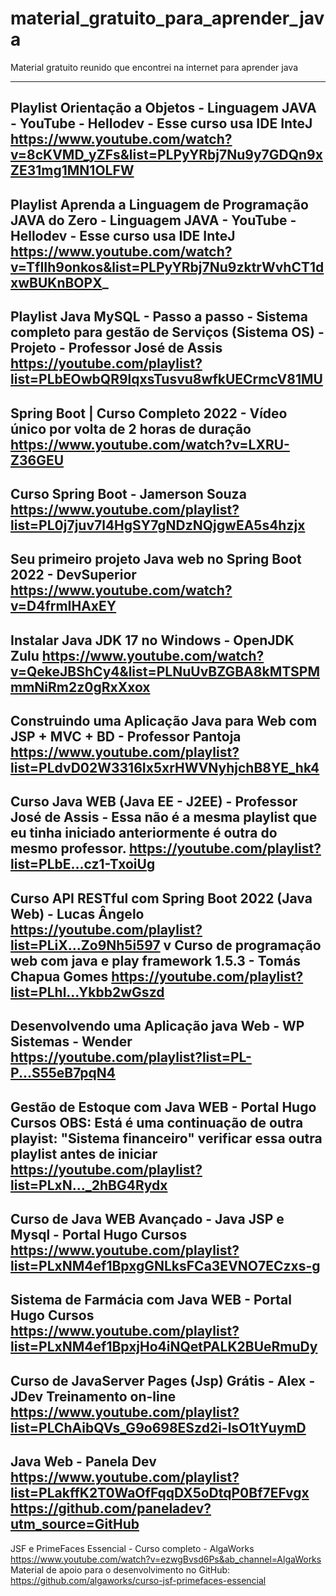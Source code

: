 # material_gratuito_para_aprender_java
Material gratuito reunido que encontrei na internet para aprender java

---
Playlist Orientação a Objetos - Linguagem JAVA - YouTube - Hellodev - Esse curso usa IDE InteJ
https://www.youtube.com/watch?v=8cKVMD_yZFs&list=PLPyYRbj7Nu9y7GDQn9xZE31mg1MN1OLFW
--
Playlist Aprenda a Linguagem de Programação JAVA do Zero - Linguagem JAVA - YouTube - Hellodev - Esse curso usa IDE InteJ
https://www.youtube.com/watch?v=TfIIh9onkos&list=PLPyYRbj7Nu9zktrWvhCT1dxwBUKnBOPX_
--
Playlist Java MySQL - Passo a passo - Sistema completo para gestão de Serviços (Sistema OS) - Projeto - Professor José de Assis
https://youtube.com/playlist?list=PLbEOwbQR9lqxsTusvu8wfkUECrmcV81MU
--
Spring Boot | Curso Completo 2022 - Vídeo único por volta de 2 horas de duração
https://www.youtube.com/watch?v=LXRU-Z36GEU
--
Curso Spring Boot - Jamerson Souza
https://www.youtube.com/playlist?list=PL0j7juv7l4HgSY7gNDzNQjgwEA5s4hzjx
--
Seu primeiro projeto Java web no Spring Boot 2022 - DevSuperior
https://www.youtube.com/watch?v=D4frmIHAxEY
--
Instalar Java JDK 17 no Windows - OpenJDK Zulu
https://www.youtube.com/watch?v=QekeJBShCy4&list=PLNuUvBZGBA8kMTSPMmmNiRm2z0gRxXxox
--
Construindo uma Aplicação Java para Web com JSP + MVC + BD - Professor Pantoja
https://www.youtube.com/playlist?list=PLdvD02W3316Ix5xrHWVNyhjchB8YE_hk4
--
Curso Java WEB (Java EE - J2EE) - Professor José de Assis -
Essa não é a mesma playlist que eu tinha iniciado anteriormente é outra do mesmo professor.
https://youtube.com/playlist?list=PLbE...cz1-TxoiUg
--
Curso API RESTful com Spring Boot 2022 (Java Web) - Lucas Ângelo
https://youtube.com/playlist?list=PLiX...Zo9Nh5i597
v
Curso de programação web com java e play framework 1.5.3 - Tomás Chapua Gomes
https://youtube.com/playlist?list=PLhl...Ykbb2wGszd
--
Desenvolvendo uma Aplicação java Web - WP Sistemas - Wender
https://youtube.com/playlist?list=PL-P...S55eB7pqN4
--
Gestão de Estoque com Java WEB - Portal Hugo Cursos
OBS: Está é uma continuação de outra playist: "Sistema financeiro" verificar essa outra playlist antes de iniciar
https://youtube.com/playlist?list=PLxN..._2hBG4Rydx
--
Curso de Java WEB Avançado - Java JSP e Mysql - Portal Hugo Cursos
https://www.youtube.com/playlist?list=PLxNM4ef1BpxgGNLksFCa3EVNO7ECzxs-g
--
Sistema de Farmácia com Java WEB - Portal Hugo Cursos
https://www.youtube.com/playlist?list=PLxNM4ef1BpxjHo4iNQetPALK2BUeRmuDy
--
Curso de JavaServer Pages (Jsp) Grátis - Alex - JDev Treinamento on-line
https://www.youtube.com/playlist?list=PLChAibQVs_G9o698ESzd2i-lsO1tYuymD
--
Java Web - Panela Dev
https://www.youtube.com/playlist?list=PLakffK2T0WaOfFqqDX5oDtqP0Bf7EFvgx
https://github.com/paneladev?utm_source=GitHub
--
JSF e PrimeFaces Essencial - Curso completo - AlgaWorks
https://www.youtube.com/watch?v=ezwgBvsd6Ps&ab_channel=AlgaWorks
Material de apoio para o desenvolvimento no GitHub:
https://github.com/algaworks/curso-jsf-primefaces-essencial
